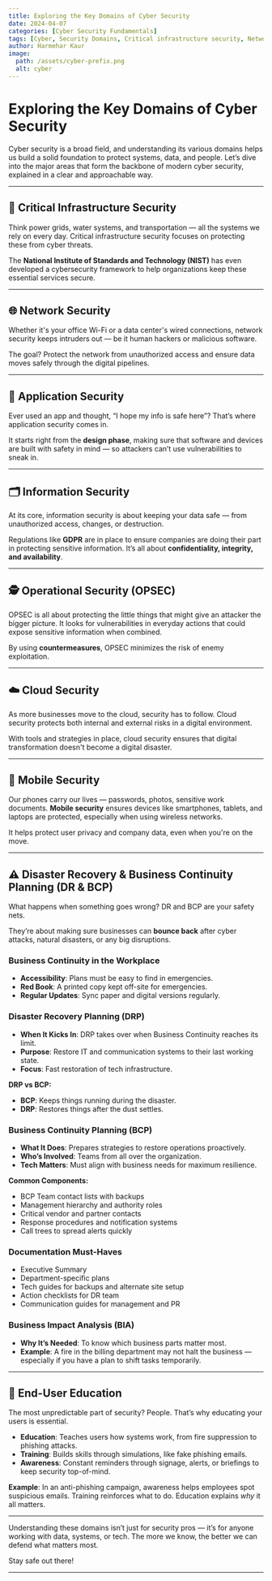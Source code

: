 ```yaml
---
title: Exploring the Key Domains of Cyber Security
date: 2024-04-07
categories: [Cyber Security Fundamentals]
tags: [Cyber, Security Domains, Critical infrastructure security, Network Security, AppSec, OPSEC, BCDR]
author: Harmehar Kaur
image:
  path: /assets/cyber-prefix.png
  alt: cyber
---
```


# Exploring the Key Domains of Cyber Security

Cyber security is a broad field, and understanding its various domains helps us build a solid foundation to protect systems, data, and people. Let’s dive into the major areas that form the backbone of modern cyber security, explained in a clear and approachable way.

---

## 🔐 Critical Infrastructure Security

Think power grids, water systems, and transportation — all the systems we rely on every day. Critical infrastructure security focuses on protecting these from cyber threats. 

The **National Institute of Standards and Technology (NIST)** has even developed a cybersecurity framework to help organizations keep these essential services secure.

---

## 🌐 Network Security

Whether it's your office Wi-Fi or a data center's wired connections, network security keeps intruders out — be it human hackers or malicious software.

The goal? Protect the network from unauthorized access and ensure data moves safely through the digital pipelines.

---

## 📱 Application Security

Ever used an app and thought, “I hope my info is safe here”? That’s where application security comes in.

It starts right from the **design phase**, making sure that software and devices are built with safety in mind — so attackers can’t use vulnerabilities to sneak in.

---

## 🗂️ Information Security

At its core, information security is about keeping your data safe — from unauthorized access, changes, or destruction.

Regulations like **GDPR** are in place to ensure companies are doing their part in protecting sensitive information. It’s all about **confidentiality, integrity, and availability**.

---

## 🕵️ Operational Security (OPSEC)

OPSEC is all about protecting the little things that might give an attacker the bigger picture. It looks for vulnerabilities in everyday actions that could expose sensitive information when combined.

By using **countermeasures**, OPSEC minimizes the risk of enemy exploitation.

---

## ☁️ Cloud Security

As more businesses move to the cloud, security has to follow. Cloud security protects both internal and external risks in a digital environment.

With tools and strategies in place, cloud security ensures that digital transformation doesn't become a digital disaster.

---

## 📵 Mobile Security

Our phones carry our lives — passwords, photos, sensitive work documents. **Mobile security** ensures devices like smartphones, tablets, and laptops are protected, especially when using wireless networks.

It helps protect user privacy and company data, even when you're on the move.

---

## ⚠️ Disaster Recovery & Business Continuity Planning (DR & BCP)

What happens when something goes wrong? DR and BCP are your safety nets. 

They’re about making sure businesses can **bounce back** after cyber attacks, natural disasters, or any big disruptions.

### Business Continuity in the Workplace

- **Accessibility**: Plans must be easy to find in emergencies.
- **Red Book**: A printed copy kept off-site for emergencies.
- **Regular Updates**: Sync paper and digital versions regularly.

### Disaster Recovery Planning (DRP)

- **When It Kicks In**: DRP takes over when Business Continuity reaches its limit.
- **Purpose**: Restore IT and communication systems to their last working state.
- **Focus**: Fast restoration of tech infrastructure.

**DRP vs BCP:**

- **BCP**: Keeps things running during the disaster.
- **DRP**: Restores things after the dust settles.

### Business Continuity Planning (BCP)

- **What It Does**: Prepares strategies to restore operations proactively.
- **Who’s Involved**: Teams from all over the organization.
- **Tech Matters**: Must align with business needs for maximum resilience.

**Common Components:**

- BCP Team contact lists with backups
- Management hierarchy and authority roles
- Critical vendor and partner contacts
- Response procedures and notification systems
- Call trees to spread alerts quickly

### Documentation Must-Haves

- Executive Summary
- Department-specific plans
- Tech guides for backups and alternate site setup
- Action checklists for DR team
- Communication guides for management and PR

### Business Impact Analysis (BIA)

- **Why It’s Needed**: To know which business parts matter most.
- **Example**: A fire in the billing department may not halt the business — especially if you have a plan to shift tasks temporarily.

---

## 🧠 End-User Education

The most unpredictable part of security? People. That’s why educating your users is essential.

- **Education**: Teaches users how systems work, from fire suppression to phishing attacks.
- **Training**: Builds skills through simulations, like fake phishing emails.
- **Awareness**: Constant reminders through signage, alerts, or briefings to keep security top-of-mind.

**Example**: In an anti-phishing campaign, awareness helps employees spot suspicious emails. Training reinforces what to do. Education explains *why* it all matters.

---

Understanding these domains isn’t just for security pros — it’s for anyone working with data, systems, or tech. The more we know, the better we can defend what matters most.

Stay safe out there!

---
